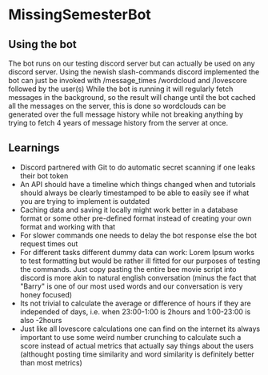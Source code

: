 # MissingSemesterBot

## Using the bot
The bot runs on our testing discord server but can actually be used on any discord server.
Using the newish slash-commands discord implemented the bot can just be invoked with /message_times /wordcloud and /lovescore followed by the user(s)
While the bot is running it will regularly fetch messages in the background, so the result will change until the bot cached all the messages on the server, this is done so wordclouds can be generated over the full message history while not breaking anything by trying to fetch 4 years of message history from the server at once.

## Learnings
* Discord partnered with Git to do automatic secret scanning if one leaks their bot token
* An API should have a timeline which things changed when and tutorials should always be clearly timestamped to be able to easily see if what you are trying to implement is outdated
* Caching data and saving it locally might work better in a database format or some other pre-defined format instead of creating your own format and working with that
* For slower commands one needs to delay the bot response else the bot request times out
* For different tasks different dummy data can work: Lorem Ipsum works to test formatting but would be rather ill fitted for our purposes of testing the commands. Just copy pasting the entire bee movie script into discord is more akin to natural english conversation (minus the fact that "Barry" is one of our most used words and our conversation is very honey focused)
* Its not trivial to calculate the average or difference of hours if they are independed of days, i.e. when 23:00-1:00 is 2hours and 1:00-23:00 is also -2hours
* Just like all lovescore calculations one can find on the internet its always important to use some weird number crunching to calculate such a score instead of actual metrics that actually say things about the users (althought posting time similarity and word similarity is definitely better than most metrics)
